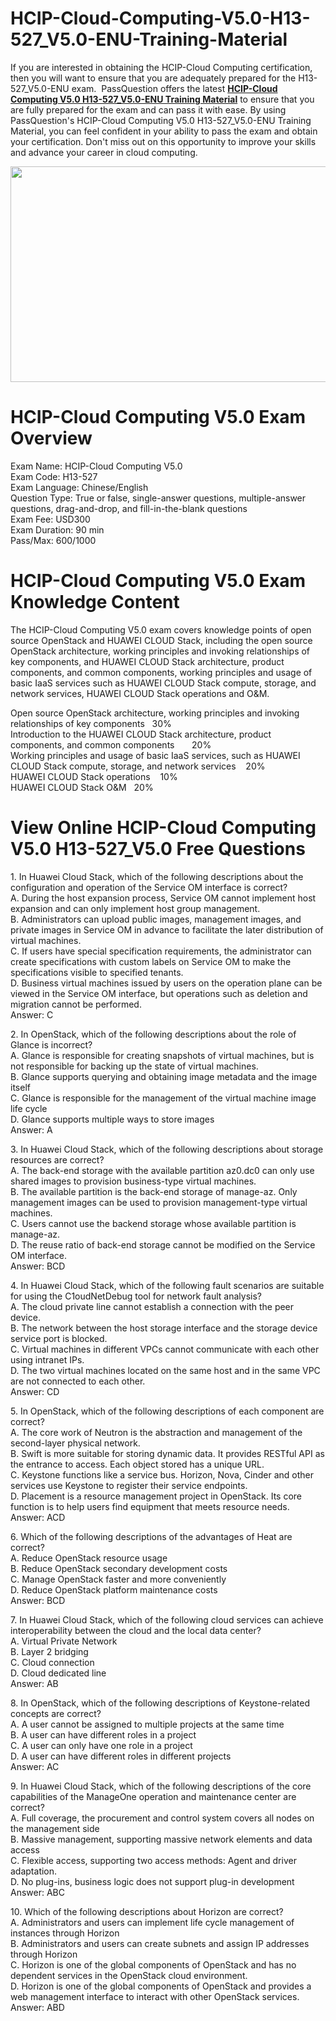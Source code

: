 # HCIP-Cloud-Computing-V5.0-H13-527_V5.0-ENU-Training-Material
<p>If you are interested in obtaining the HCIP-Cloud Computing certification, then you will want to ensure that you are adequately prepared for the H13-527_V5.0-ENU exam. &nbsp;PassQuestion offers the latest <strong><a href="https://www.passquestion.com/h13-527_v5-0-enu.html">HCIP-Cloud Computing V5.0 H13-527_V5.0-ENU Training Material</a></strong> to ensure that you are fully prepared for the exam and can pass it with ease. By using PassQuestion&#39;s HCIP-Cloud Computing V5.0 H13-527_V5.0-ENU Training Material, you can feel confident in your ability to pass the exam and obtain your certification. Don&#39;t miss out on this opportunity to improve your skills and advance your career in cloud computing.</p>

<p><img alt="" src="https://www.passquestion.com/uploads/pqcom/images/20230915/bda4a86014266300e30ba3b23a297bf2.png" style="height:345px; width:618px" /></p>

<h1>HCIP-Cloud Computing V5.0 Exam Overview</h1>

<p>Exam Name: HCIP-Cloud Computing V5.0<br />
Exam Code: H13-527<br />
Exam Language: Chinese/English<br />
Question Type: True or false, single-answer questions, multiple-answer questions, drag-and-drop, and fill-in-the-blank questions<br />
Exam Fee: USD300<br />
Exam Duration: 90 min<br />
Pass/Max: 600/1000</p>

<h1>HCIP-Cloud Computing V5.0 Exam Knowledge Content</h1>

<p>The HCIP-Cloud Computing V5.0 exam covers knowledge points of open source OpenStack and HUAWEI CLOUD Stack, including the open source OpenStack architecture, working principles and invoking relationships of key components, and HUAWEI CLOUD Stack architecture, product components, and common components, working principles and usage of basic IaaS services such as HUAWEI CLOUD Stack compute, storage, and network services, HUAWEI CLOUD Stack operations and O&amp;M.</p>

<p>Open source OpenStack architecture, working principles and invoking relationships of key components &nbsp; 30%<br />
Introduction to the HUAWEI CLOUD Stack architecture, product components, and common components&nbsp;&nbsp; &nbsp; &nbsp; 20%<br />
Working principles and usage of basic IaaS services, such as HUAWEI CLOUD Stack compute, storage, and network services&nbsp;&nbsp; &nbsp;20%<br />
HUAWEI CLOUD Stack operations &nbsp; &nbsp;10%<br />
HUAWEI CLOUD Stack O&amp;M &nbsp; 20%</p>

<h1>View Online HCIP-Cloud Computing V5.0 H13-527_V5.0 Free Questions</h1>

<p>1. In Huawei Cloud Stack, which of the following descriptions about the configuration and operation of the Service OM interface is correct?<br />
A. During the host expansion process, Service OM cannot implement host expansion and can only implement host group management.<br />
B. Administrators can upload public images, management images, and private images in Service OM in advance to facilitate the later distribution of virtual machines.<br />
C. If users have special specification requirements, the administrator can create specifications with custom labels on Service OM to make the specifications visible to specified tenants.<br />
D. Business virtual machines issued by users on the operation plane can be viewed in the Service OM interface, but operations such as deletion and migration cannot be performed.<br />
Answer: C</p>

<p>2. In OpenStack, which of the following descriptions about the role of Glance is incorrect?<br />
A. Glance is responsible for creating snapshots of virtual machines, but is not responsible for backing up the state of virtual machines.<br />
B. Glance supports querying and obtaining image metadata and the image itself<br />
C. Glance is responsible for the management of the virtual machine image life cycle<br />
D. Glance supports multiple ways to store images<br />
Answer: A</p>

<p>3. In Huawei Cloud Stack, which of the following descriptions about storage resources are correct?<br />
A. The back-end storage with the available partition az0.dc0 can only use shared images to provision business-type virtual machines.<br />
B. The available partition is the back-end storage of manage-az. Only management images can be used to provision management-type virtual machines.<br />
C. Users cannot use the backend storage whose available partition is manage-az.<br />
D. The reuse ratio of back-end storage cannot be modified on the Service OM interface.<br />
Answer: BCD</p>

<p>4. In Huawei Cloud Stack, which of the following fault scenarios are suitable for using the C1oudNetDebug tool for network fault analysis?<br />
A. The cloud private line cannot establish a connection with the peer device.<br />
B. The network between the host storage interface and the storage device service port is blocked.<br />
C. Virtual machines in different VPCs cannot communicate with each other using intranet IPs.<br />
D. The two virtual machines located on the same host and in the same VPC are not connected to each other.<br />
Answer: CD</p>

<p>5. In OpenStack, which of the following descriptions of each component are correct?<br />
A. The core work of Neutron is the abstraction and management of the second-layer physical network.<br />
B. Swift is more suitable for storing dynamic data. It provides RESTful API as the entrance to access. Each object stored has a unique URL.<br />
C. Keystone functions like a service bus. Horizon, Nova, Cinder and other services use Keystone to register their service endpoints.<br />
D. Placement is a resource management project in OpenStack. Its core function is to help users find equipment that meets resource needs.<br />
Answer: ACD</p>

<p>6. Which of the following descriptions of the advantages of Heat are correct?<br />
A. Reduce OpenStack resource usage<br />
B. Reduce OpenStack secondary development costs<br />
C. Manage OpenStack faster and more conveniently<br />
D. Reduce OpenStack platform maintenance costs<br />
Answer: BCD</p>

<p>7. In Huawei Cloud Stack, which of the following cloud services can achieve interoperability between the cloud and the local data center?<br />
A. Virtual Private Network<br />
B. Layer 2 bridging<br />
C. Cloud connection<br />
D. Cloud dedicated line<br />
Answer: AB</p>

<p>8. In OpenStack, which of the following descriptions of Keystone-related concepts are correct?<br />
A. A user cannot be assigned to multiple projects at the same time<br />
B. A user can have different roles in a project<br />
C. A user can only have one role in a project<br />
D. A user can have different roles in different projects<br />
Answer: AC</p>

<p>9. In Huawei Cloud Stack, which of the following descriptions of the core capabilities of the ManageOne operation and maintenance center are correct?<br />
A. Full coverage, the procurement and control system covers all nodes on the management side<br />
B. Massive management, supporting massive network elements and data access<br />
C. Flexible access, supporting two access methods: Agent and driver adaptation.<br />
D. No plug-ins, business logic does not support plug-in development<br />
Answer: ABC</p>

<p>10. Which of the following descriptions about Horizon are correct?<br />
A. Administrators and users can implement life cycle management of instances through Horizon<br />
B. Administrators and users can create subnets and assign IP addresses through Horizon<br />
C. Horizon is one of the global components of OpenStack and has no dependent services in the OpenStack cloud environment.<br />
D. Horizon is one of the global components of OpenStack and provides a web management interface to interact with other OpenStack services.<br />
Answer: ABD</p>
